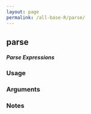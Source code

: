```yaml
---
layout: page
permalink: /all-base-R/parse/
---
```


## __parse__

#### _Parse Expressions_

### Usage

### Arguments

### Notes
